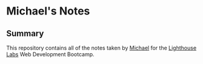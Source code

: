 # Michael's Notes
## Summary

This repository contains all of the notes taken by [Michael](https://github.com/michaelruhl) for the [Lighthouse Labs](https://www.lighthouselabs.ca/) Web Development Bootcamp.